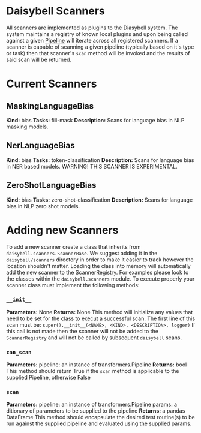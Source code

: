 # Daisybell Scanners
All scanners are implemented as plugins to the Diasybell system. The system maintains a registry of known local plugins and upon being called against a given [Pipeline](https://huggingface.co/docs/transformers/main_classes/pipelines) will iterate across all registered scanners. If a scanner is capable of scanning a given pipeline (typically based on it's type or task) then that scanner's `scan` method will be invoked and the results of said scan will be returned.

# Current Scanners
## MaskingLanguageBias
**Kind:** bias
**Tasks:** fill-mask
**Description:** 
Scans for language bias in NLP masking models.

## NerLanguageBias
**Kind:** bias
**Tasks:** token-classification
**Description:** 
Scans for language bias in NER based models. WARNING! THIS SCANNER IS EXPERIMENTAL.

## ZeroShotLanguageBias
**Kind:** bias
**Tasks:** zero-shot-classification
**Description:** 
Scans for language bias in NLP zero shot models.

# Adding new Scanners
To add a new scanner create a class that inherits from `daisybell.scanners.ScannerBase`. We suggest adding it in the `daisybell/scanners` directory in order to make it easier to track however the location shouldn't matter. Loading the class into memory will automatically add the new scanner to the ScannerRegistry. For examples please look to the classes within the `daisybell.scanners` module. To execute properly your scanner class must implement the following methods:
### `__init__`
**Parameters:** None
**Returns:** None
This method will initialize any values that need to be set for the class to execut a successful scan. The first line of this scan must be:
`super().__init__(<NAME>, <KIND>, <DESCRIPTION>, logger)`
If this call is not made then the scanner will not be added to the `ScannerRegistry` and will not be called by subsequent `daisybell` scans.

### `can_scan`
**Parameters:** 
pipeline: an instance of transformers.Pipeline
**Returns:** bool
This method should return True if the `scan` method is applicable to the supplied Pipeline, otherwise False

### `scan`
**Parameters:** 
pipeline: an instance of transformers.Pipeline
params: a ditionary of parameters to be supplied to the pipeline
**Returns:** a pandas DataFrame
This method should encapsulate the desired test routine(s) to be run against the supplied pipeline and evaluated using the supplied params. 